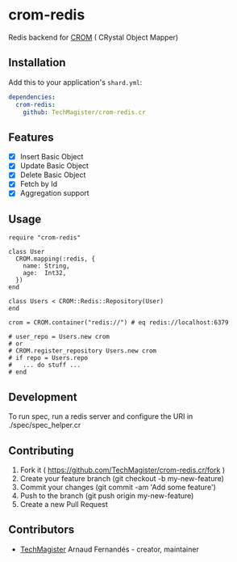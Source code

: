 # crom-redis

Redis backend for [CROM](https://github.com/TechMagister/crom.cr) ( CRystal Object Mapper)

## Installation


Add this to your application's `shard.yml`:

```yaml
dependencies:
  crom-redis:
    github: TechMagister/crom-redis.cr
```

## Features
- [x] Insert Basic Object
- [x] Update Basic Object
- [x] Delete Basic Object
- [x] Fetch by Id
- [x] Aggregation support

## Usage


```crystal
require "crom-redis"

class User
  CROM.mapping(:redis, {
    name: String,
    age:  Int32,
  })
end

class Users < CROM::Redis::Repository(User)
end

crom = CROM.container("redis://") # eq redis://localhost:6379

# user_repo = Users.new crom
# or
# CROM.register_repository Users.new crom
# if repo = Users.repo
#   ... do stuff ...
# end

```


## Development

To run spec, run a redis server and configure the URI in ./spec/spec_helper.cr

## Contributing

1. Fork it ( https://github.com/TechMagister/crom-redis.cr/fork )
2. Create your feature branch (git checkout -b my-new-feature)
3. Commit your changes (git commit -am 'Add some feature')
4. Push to the branch (git push origin my-new-feature)
5. Create a new Pull Request

## Contributors

- [TechMagister](https://github.com/TechMagister) Arnaud Fernandés - creator, maintainer
